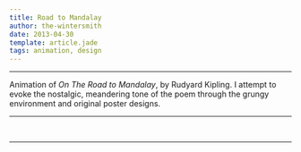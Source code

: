 ```yaml
---
title: Road to Mandalay
author: the-wintersmith
date: 2013-04-30
template: article.jade
tags: animation, design
---
```

---

Animation of _On The Road to Mandalay_, by Rudyard Kipling.  I attempt to evoke the nostalgic, meandering tone of the poem through the grungy environment and original poster designs. 

---
<div class="youtube" id="Bm9ItmU-kmg"></div><br>

---